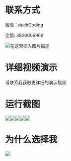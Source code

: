 # 联系方式

微信：duckCoding

企鹅: 3820006966

![在这里插入图片描述](http://upload.cxycsx.vip/91ab4bcb4f2c4c6db86365bb6d6e9c62.jpeg)

# 详细视频演示

请联系我获取更详细的演示视频

# 运行截图

![](http://www.bysj52.com/uploadfile/ueditor/image/202306/%E6%AF%95%E8%AE%BEssm643%E5%9F%BA%E4%BA%8Essm%E6%A1%86%E6%9E%B6%E7%9A%84%E8%BD%A6%E8%BE%86%E5%87%BA%E7%A7%9F%E7%AE%A1%E7%90%86%E7%B3%BB%E7%BB%9F+vue%E6%AF%95%E4%B8%9A%E8%AE%BE%E8%AE%A1/2.png)![](http://www.bysj52.com/uploadfile/ueditor/image/202306/%E6%AF%95%E8%AE%BEssm643%E5%9F%BA%E4%BA%8Essm%E6%A1%86%E6%9E%B6%E7%9A%84%E8%BD%A6%E8%BE%86%E5%87%BA%E7%A7%9F%E7%AE%A1%E7%90%86%E7%B3%BB%E7%BB%9F+vue%E6%AF%95%E4%B8%9A%E8%AE%BE%E8%AE%A1/5.png)![](http://www.bysj52.com/uploadfile/ueditor/image/202306/%E6%AF%95%E8%AE%BEssm643%E5%9F%BA%E4%BA%8Essm%E6%A1%86%E6%9E%B6%E7%9A%84%E8%BD%A6%E8%BE%86%E5%87%BA%E7%A7%9F%E7%AE%A1%E7%90%86%E7%B3%BB%E7%BB%9F+vue%E6%AF%95%E4%B8%9A%E8%AE%BE%E8%AE%A1/4.png)![](http://www.bysj52.com/uploadfile/ueditor/image/202306/%E6%AF%95%E8%AE%BEssm643%E5%9F%BA%E4%BA%8Essm%E6%A1%86%E6%9E%B6%E7%9A%84%E8%BD%A6%E8%BE%86%E5%87%BA%E7%A7%9F%E7%AE%A1%E7%90%86%E7%B3%BB%E7%BB%9F+vue%E6%AF%95%E4%B8%9A%E8%AE%BE%E8%AE%A1/1.png)![](http://www.bysj52.com/uploadfile/ueditor/image/202306/%E6%AF%95%E8%AE%BEssm643%E5%9F%BA%E4%BA%8Essm%E6%A1%86%E6%9E%B6%E7%9A%84%E8%BD%A6%E8%BE%86%E5%87%BA%E7%A7%9F%E7%AE%A1%E7%90%86%E7%B3%BB%E7%BB%9F+vue%E6%AF%95%E4%B8%9A%E8%AE%BE%E8%AE%A1/3.png)

# 为什么选择我

![](http://upload.cxycsx.vip/%E7%A8%8B%E5%BA%8F%E8%AE%BE%E8%AE%A1.png)

